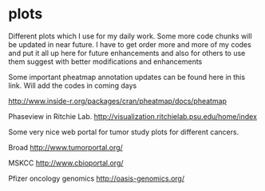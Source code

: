 # plots

Different plots which I use for my daily work. Some more code chunks will be updated in near future. I have to get order more and more of my codes and put it all up here for future enhancements and also for others to use them suggest with better modifications and enhancements

Some important pheatmap annotation updates can be found here in this link. Will add the codes in coming days

http://www.inside-r.org/packages/cran/pheatmap/docs/pheatmap

Phaseview in Ritchie Lab.
http://visualization.ritchielab.psu.edu/home/index

Some very nice web portal for tumor study plots for different cancers.

Broad
http://www.tumorportal.org/

MSKCC
http://www.cbioportal.org/

Pfizer oncology genomics
http://oasis-genomics.org/
